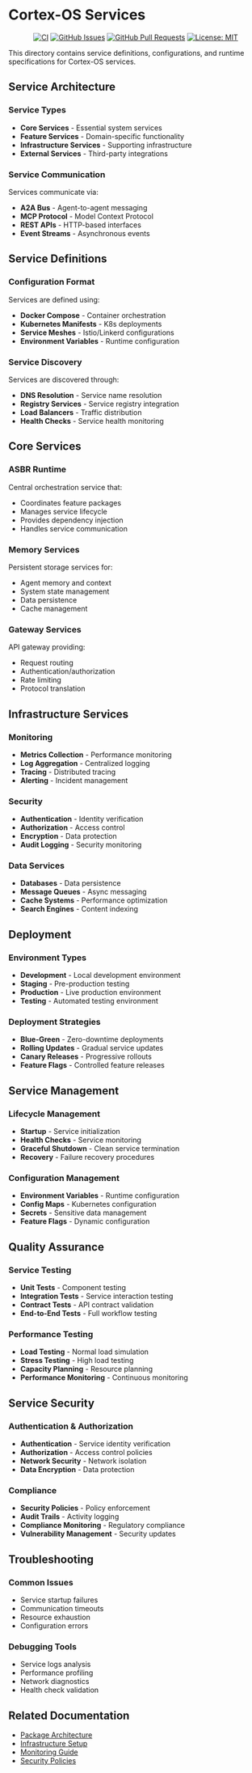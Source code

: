
# Cortex-OS Services

<div align="center">

[![CI](https://github.com/cortex-os/cortex-os/actions/workflows/ci.yml/badge.svg)](https://github.com/cortex-os/cortex-os/actions/workflows/ci.yml)
[![GitHub Issues](https://img.shields.io/github/issues/cortex-os/cortex-os)](https://github.com/cortex-os/cortex-os/issues)
[![GitHub Pull Requests](https://img.shields.io/github/issues-pr/cortex-os/cortex-os)](https://github.com/cortex-os/cortex-os/pulls)
[![License: MIT](https://img.shields.io/badge/License-MIT-yellow.svg)](https://opensource.org/licenses/MIT)

</div>

This directory contains service definitions, configurations, and runtime specifications for Cortex-OS services.

## Service Architecture

### Service Types

- **Core Services** - Essential system services
- **Feature Services** - Domain-specific functionality
- **Infrastructure Services** - Supporting infrastructure
- **External Services** - Third-party integrations

### Service Communication

Services communicate via:

- **A2A Bus** - Agent-to-agent messaging
- **MCP Protocol** - Model Context Protocol
- **REST APIs** - HTTP-based interfaces
- **Event Streams** - Asynchronous events

## Service Definitions

### Configuration Format

Services are defined using:

- **Docker Compose** - Container orchestration
- **Kubernetes Manifests** - K8s deployments
- **Service Meshes** - Istio/Linkerd configurations
- **Environment Variables** - Runtime configuration

### Service Discovery

Services are discovered through:

- **DNS Resolution** - Service name resolution
- **Registry Services** - Service registry integration
- **Load Balancers** - Traffic distribution
- **Health Checks** - Service health monitoring

## Core Services

### ASBR Runtime

Central orchestration service that:

- Coordinates feature packages
- Manages service lifecycle
- Provides dependency injection
- Handles service communication

### Memory Services

Persistent storage services for:

- Agent memory and context
- System state management
- Data persistence
- Cache management

### Gateway Services

API gateway providing:

- Request routing
- Authentication/authorization
- Rate limiting
- Protocol translation

## Infrastructure Services

### Monitoring

- **Metrics Collection** - Performance monitoring
- **Log Aggregation** - Centralized logging
- **Tracing** - Distributed tracing
- **Alerting** - Incident management

### Security

- **Authentication** - Identity verification
- **Authorization** - Access control
- **Encryption** - Data protection
- **Audit Logging** - Security monitoring

### Data Services

- **Databases** - Data persistence
- **Message Queues** - Async messaging
- **Cache Systems** - Performance optimization
- **Search Engines** - Content indexing

## Deployment

### Environment Types

- **Development** - Local development environment
- **Staging** - Pre-production testing
- **Production** - Live production environment
- **Testing** - Automated testing environment

### Deployment Strategies

- **Blue-Green** - Zero-downtime deployments
- **Rolling Updates** - Gradual service updates
- **Canary Releases** - Progressive rollouts
- **Feature Flags** - Controlled feature releases

## Service Management

### Lifecycle Management

- **Startup** - Service initialization
- **Health Checks** - Service monitoring
- **Graceful Shutdown** - Clean service termination
- **Recovery** - Failure recovery procedures

### Configuration Management

- **Environment Variables** - Runtime configuration
- **Config Maps** - Kubernetes configuration
- **Secrets** - Sensitive data management
- **Feature Flags** - Dynamic configuration

## Quality Assurance

### Service Testing

- **Unit Tests** - Component testing
- **Integration Tests** - Service interaction testing
- **Contract Tests** - API contract validation
- **End-to-End Tests** - Full workflow testing

### Performance Testing

- **Load Testing** - Normal load simulation
- **Stress Testing** - High load testing
- **Capacity Planning** - Resource planning
- **Performance Monitoring** - Continuous monitoring

## Service Security

### Authentication & Authorization

- **Authentication** - Service identity verification
- **Authorization** - Access control policies
- **Network Security** - Network isolation
- **Data Encryption** - Data protection

### Compliance

- **Security Policies** - Policy enforcement
- **Audit Trails** - Activity logging
- **Compliance Monitoring** - Regulatory compliance
- **Vulnerability Management** - Security updates

## Troubleshooting

### Common Issues

- Service startup failures
- Communication timeouts
- Resource exhaustion
- Configuration errors

### Debugging Tools

- Service logs analysis
- Performance profiling
- Network diagnostics
- Health check validation

## Related Documentation

- [Package Architecture](/packages/README.md)
- [Infrastructure Setup](/infra/README.md)
- [Monitoring Guide](/docs/)
- [Security Policies](/SECURITY.md)